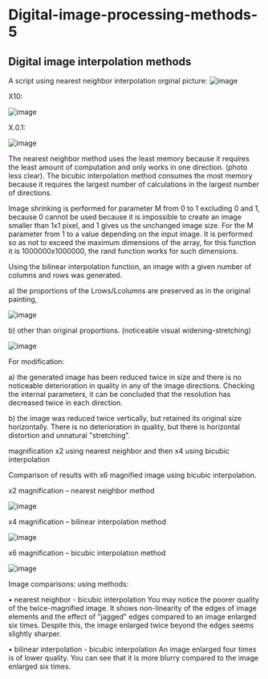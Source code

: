 # Digital-image-processing-methods-5
## Digital image interpolation methods

A script using nearest neighbor interpolation
orginal picture:
![image](https://github.com/AsiaEwa/Digital-image-processing-methods-5/assets/101841759/dcf4450a-c1f3-4701-be3e-829df114c7b5)

X10:

![image](https://github.com/AsiaEwa/Digital-image-processing-methods-5/assets/101841759/f6bb8e36-2439-468b-b675-b0e1c5893810)

X.0.1:

![image](https://github.com/AsiaEwa/Digital-image-processing-methods-5/assets/101841759/00362aa0-3f4d-4371-910f-9a60775d8af6)

The nearest neighbor method uses the least memory because it requires the least amount of computation and only works in one direction. (photo less clear). The bicubic interpolation method consumes the most memory because it requires the largest number of calculations in the largest number of directions.

Image shrinking is performed for parameter M from 0 to 1 excluding 0 and 1, because 0 cannot be used because it is impossible to create an image smaller than 1x1 pixel, and 1 gives us the unchanged image size.
For the M parameter from 1 to a value depending on the input image. It is performed so as not to exceed the maximum dimensions of the array, for this function it is 1000000x1000000, the rand function works for such dimensions.

Using the bilinear interpolation function, an image with a given number of columns and rows was generated.

a) the proportions of the Lrows/Lcolumns are preserved as in the original painting,

![image](https://github.com/AsiaEwa/Digital-image-processing-methods-5/assets/101841759/fcb8b65b-944a-408a-9ba1-8c98f1977c42)

b) other than original proportions. (noticeable visual widening-stretching)

![image](https://github.com/AsiaEwa/Digital-image-processing-methods-5/assets/101841759/51b23106-9a55-48e6-8553-6e3a603cf931)

For modification:

a) the generated image has been reduced twice in size and there is no noticeable deterioration in quality in any of the image directions. Checking the internal parameters, it can be concluded that the resolution has decreased twice in each direction.

b) the image was reduced twice vertically, but retained its original size horizontally. There is no deterioration in quality, but there is horizontal distortion and unnatural "stretching".

magnification x2 using nearest neighbor and then x4 using bicubic interpolation

Comparison of results with x6 magnified image using bicubic interpolation.

x2 magnification – nearest neighbor method

![image](https://github.com/AsiaEwa/Digital-image-processing-methods-5/assets/101841759/7e17e9f7-bbfb-4dce-95e8-0aab837a06f0)

x4 magnification – bilinear interpolation method

![image](https://github.com/AsiaEwa/Digital-image-processing-methods-5/assets/101841759/bec0e72b-de03-4915-907a-d02cca406d79)

x6 magnification – bicubic interpolation method

![image](https://github.com/AsiaEwa/Digital-image-processing-methods-5/assets/101841759/8772e395-3300-430c-92cb-00e17b88efed)

Image comparisons: using methods:

• nearest neighbor - bicubic interpolation
You may notice the poorer quality of the twice-magnified image. It shows non-linearity of the edges of image elements and the effect of "jagged" edges compared to an image enlarged six times. Despite this, the image enlarged twice beyond the edges seems slightly sharper.

• bilinear interpolation - bicubic interpolation
An image enlarged four times is of lower quality. You can see that it is more blurry compared to the image enlarged six times.
